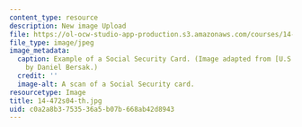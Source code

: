 ```yaml
---
content_type: resource
description: New image Upload
file: https://ol-ocw-studio-app-production.s3.amazonaws.com/courses/14-472-public-economics-ii-spring-2004/c0a2a8b3753536a5b07b668ab42d8943_14-472s04-th.jpg
file_type: image/jpeg
image_metadata:
  caption: Example of a Social Security Card. (Image adapted from [U.S. Social Security](http://www.ssa.gov/)
    by Daniel Bersak.)
  credit: ''
  image-alt: A scan of a Social Security card.
resourcetype: Image
title: 14-472s04-th.jpg
uid: c0a2a8b3-7535-36a5-b07b-668ab42d8943
---
```


